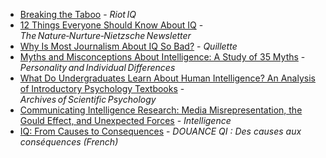 * [Breaking the Taboo](https://www.riotiq.com/articles/breaking-the-taboo) - *Riot IQ*
* [12 Things Everyone Should Know About IQ](https://www.stevestewartwilliams.com/p/12-things-everyone-should-know-about) - *The Nature‑Nurture‑Nietzsche Newsletter*
* [Why Is Most Journalism About IQ So Bad?](https://quillette.com/2024/10/30/why-is-most-journalism-about-intelligence-so-bad/) - *Quillette*
* [Myths and Misconceptions About Intelligence: A Study of 35 Myths](https://archive.jwest.org/Research/Furnham2021-MythsIntelligence.pdf) - *Personality and Individual Differences*
* [What Do Undergraduates Learn About Human Intelligence? An Analysis of Introductory Psychology Textbooks](https://archive.jwest.org/Research/Warne2018-UndergradIntelligence.pdf) - *Archives of Scientific Psychology*
* [Communicating Intelligence Research: Media Misrepresentation, the Gould Effect, and Unexpected Forces](https://archive.jwest.org/Research/Correspondence2018-CommunicatingIntelligenceResearch.pdf) - *Intelligence*
* [IQ: From Causes to Consequences](https://douance.org/qicc/) - *DOUANCE QI : Des causes aux conséquences (French)*
